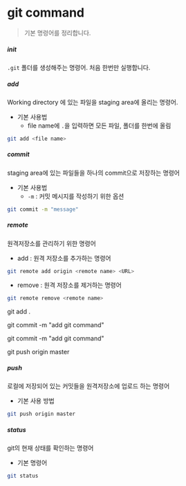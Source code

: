# git command

> 기본 명령어를 정리합니다.



##### init

`.git` 폴더를 생성해주는 명령어. 처음 한번만 실행합니다.



##### add

Working directory 에 있는 파일을 staging area에 올리는 명령어.

* 기본 사용법
  * file name에 `.`을 입력하면 모든 파일, 폴더를 한번에 올림

```bash
git add <file name>
```



##### commit

staging area에 있는 파일들을 하나의 commit으로 저장하는 명령어



* 기본 사용법
  * `-m` : 커밋 메시지를 작성하기 위한 옵션

``` bash
git commit -m "message"
```



##### remote

원격저장소를 관리하기 위한 명령어



* add : 원격 저장소를 추가하는 명령어

```bash
git remote add origin <remote name> <URL>
```



* remove : 원격 저장소를 제거하는 명령어

``` bash
git remote remove <remote name>
```

git add .  

git commit -m "add git command"

git commit -m "add git command"

git push origin master

##### push

로컬에 저장되어 있는 커밋들을 원격저장소에 업로드 하는 명령어



* 기본 사용 방법

``` bash
git push origin master
```



##### status

git의 현재 상태를 확인하는 명령어



* 기본 명령어

```bash
git status
```

